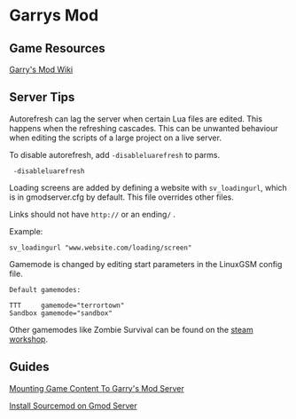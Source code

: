 # Garrys Mod

## Game Resources

[Garry's Mod Wiki](https://wiki.facepunch.com/gmod/)

## Server Tips

Autorefresh can lag the server when certain Lua files are edited. This happens when the refreshing cascades. This can be unwanted behaviour when editing the scripts of a large project on a live server.

To disable autorefresh, add `-disableluarefresh` to parms.

```text
 -disableluarefresh
```

Loading screens are added by defining a website with `sv_loadingurl`, which is in gmodserver.cfg by default.  This file overrides other files. 

Links should not have `http://` or an ending`/` . 

Example:

```text
sv_loadingurl "www.website.com/loading/screen"
```

Gamemode is changed by editing start parameters in the LinuxGSM config file.

```text
Default gamemodes:

TTT     gamemode="terrortown"
Sandbox gamemode="sandbox"
```

Other gamemodes like Zombie Survival can be found on the [steam workshop](../../steamcmd/workshop.md).

## Guides

[Mounting Game Content To Garry's Mod Server](mounting-game-content.md)

[Install Sourcemod on Gmod Server](../guides/sourcemod-csgo-server.md)

